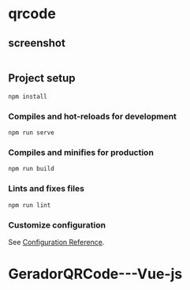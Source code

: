 # qrcode

## screenshot
<img src="[https://ibb.co/Pr5MwgR](https://cdn.discordapp.com/attachments/903442055282429963/982316852124459038/unknown.png)" alt="">



## Project setup
```
npm install
```

### Compiles and hot-reloads for development
```
npm run serve
```

### Compiles and minifies for production
```
npm run build
```

### Lints and fixes files
```
npm run lint
```

### Customize configuration
See [Configuration Reference](https://cli.vuejs.org/config/).
# GeradorQRCode---Vue-js
